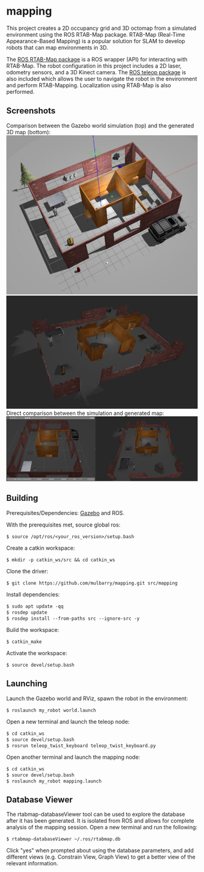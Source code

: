 # mapping

This project creates a 2D occupancy grid and 3D octomap from a simulated environment using the ROS RTAB-Map package. RTAB-Map (Real-Time Appearance-Based Mapping) is a popular solution for SLAM to develop robots that can map environments in 3D. 

The [ROS RTAB-Map package](http://wiki.ros.org/rtabmap_ros) is a ROS wrapper (API) for interacting with RTAB-Map. The robot configuration in this project includes a 2D laser, odometry sensors, and a 3D Kinect camera. 
The [ROS teleop package](http://wiki.ros.org/teleop_twist_keyboard) is also included which allows the user to navigate the robot in the environment and perform RTAB-Mapping. Localization using RTAB-Map is also performed. 


## Screenshots
Comparison between the Gazebo world simulation (top) and the generated 3D map (bottom): 
![Gazebo World](images/map_3d_gazebo_world.png)
![Generated 3D Map](images/map_3d_generation_clouds.png)
Direct comparison between the simulation and generated map: 
![Direct Comparison](images/map_3D_comparison.png)


## Building
Prerequisites/Dependencies: [Gazebo](http://gazebosim.org/) and ROS. 

With the prerequisites met, source global ros: 
```
$ source /opt/ros/<your_ros_version>/setup.bash
```
Create a catkin workspace:
```
$ mkdir -p catkin_ws/src && cd catkin_ws
```
Clone the driver:
```
$ git clone https://github.com/mulbarry/mapping.git src/mapping
```
Install dependencies:
```
$ sudo apt update -qq
$ rosdep update
$ rosdep install --from-paths src --ignore-src -y
```
Build the workspace:
```
$ catkin_make
```
Activate the workspace:
```
$ source devel/setup.bash
```

## Launching
Launch the Gazebo world and RViz, spawn the robot in the environment:
```
$ roslaunch my_robot world.launch
```
Open a new terminal and launch the teleop node:
```
$ cd catkin_ws
$ source devel/setup.bash
$ rosrun teleop_twist_keyboard teleop_twist_keyboard.py
```
Open another terminal and launch the mapping node:
```
$ cd catkin_ws
$ source devel/setup.bash
$ roslaunch my_robot mapping.launch
```

## Database Viewer
The rtabmap-databaseViewer tool can be used to explore the database after it has been generated. It is isolated from ROS and allows for complete analysis of the mapping session. Open a new terminal and run the following: 
```
$ rtabmap-databaseViewer ~/.ros/rtabmap.db
```
Click "yes" when prompted about using the database parameters, and add different views (e.g. Constrain View, Graph View) to get a better view of the relevant information. 
